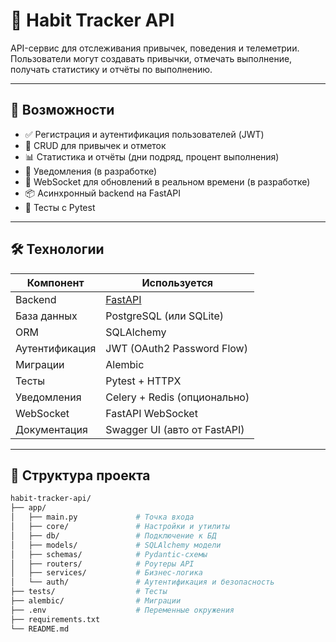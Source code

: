 # 🧠 Habit Tracker API

API-сервис для отслеживания привычек, поведения и телеметрии. Пользователи могут создавать привычки, отмечать выполнение, получать статистику и отчёты по выполнению.

---

## 🚀 Возможности

- ✅ Регистрация и аутентификация пользователей (JWT)
- 📅 CRUD для привычек и отметок
- 📊 Статистика и отчёты (дни подряд, процент выполнения)
- 🔔 Уведомления (в разработке)
- 📡 WebSocket для обновлений в реальном времени (в разработке)
- 📦 Асинхронный backend на FastAPI
- 🧪 Тесты с Pytest

---

## 🛠️ Технологии

| Компонент      | Используется              |
|----------------|---------------------------|
| Backend        | [FastAPI](https://fastapi.tiangolo.com/) |
| База данных    | PostgreSQL (или SQLite)   |
| ORM            | SQLAlchemy                |
| Аутентификация | JWT (OAuth2 Password Flow) |
| Миграции       | Alembic                   |
| Тесты          | Pytest + HTTPX            |
| Уведомления    | Celery + Redis (опционально) |
| WebSocket      | FastAPI WebSocket         |
| Документация   | Swagger UI (авто от FastAPI) |

---

## 📂 Структура проекта

```bash
habit-tracker-api/
├── app/
│   ├── main.py             # Точка входа
│   ├── core/               # Настройки и утилиты
│   ├── db/                 # Подключение к БД
│   ├── models/             # SQLAlchemy модели
│   ├── schemas/            # Pydantic-схемы
│   ├── routers/            # Роутеры API
│   ├── services/           # Бизнес-логика
│   └── auth/               # Аутентификация и безопасность
├── tests/                  # Тесты
├── alembic/                # Миграции
├── .env                    # Переменные окружения
├── requirements.txt
└── README.md
